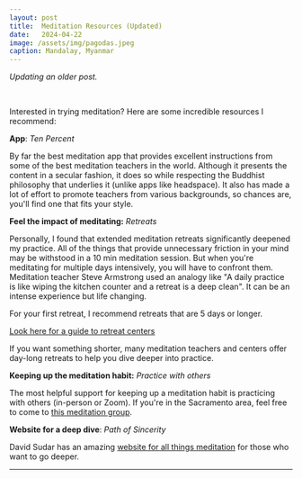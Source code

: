 ```yaml
---
layout: post
title:  Meditation Resources (Updated)
date:   2024-04-22
image: /assets/img/pagodas.jpeg
caption: Mandalay, Myanmar   
---
```



*Updating an older post.*

<br />

Interested in trying meditation?  Here are some incredible resources I recommend:

**App**:  *Ten Percent*

By far the best meditation app that provides excellent instructions from some of the best meditation teachers in the world.  Although it presents the content in a secular fashion, it does so while respecting the Buddhist philosophy that underlies it (unlike apps like headspace).  It also has made a lot of effort to promote teachers from various backgrounds, so chances are, you'll find one that fits your style.

**Feel the impact of meditating:** *Retreats*

Personally, I found that extended meditation retreats significantly deepened my practice. All of the things that provide unnecessary friction in your mind may be withstood in a 10 min meditation session.  But when you're meditating for multiple days intensively, you will have to confront them. Meditation teacher Steve Armstrong used an analogy like "A daily practice is like wiping the kitchen counter and a retreat is a deep clean". It can be an intense experience but life changing.

For your first retreat, I recommend retreats that are 5 days or longer.

[Look here for a guide to retreat centers](https://www.pathofsincerity.com/vipassana-meditation-retreat-oregon-united-states-asia-insight/)

If you want something shorter, many meditation teachers and centers offer day-long retreats to help you dive deeper into practice.


**Keeping up the meditation habit:** *Practice with others*

The most helpful support for keeping up a meditation habit is practicing with others (in-person or Zoom).   If you're in the Sacramento area, feel free to come to [this meditation group](https://www.instagram.com/yps_sactoInsight/).


 **Website for a deep dive**: *Path of Sincerity*

 David Sudar has an amazing [website for all things meditation](https://www.pathofsincerity.com/) for those who want to go deeper.




***
